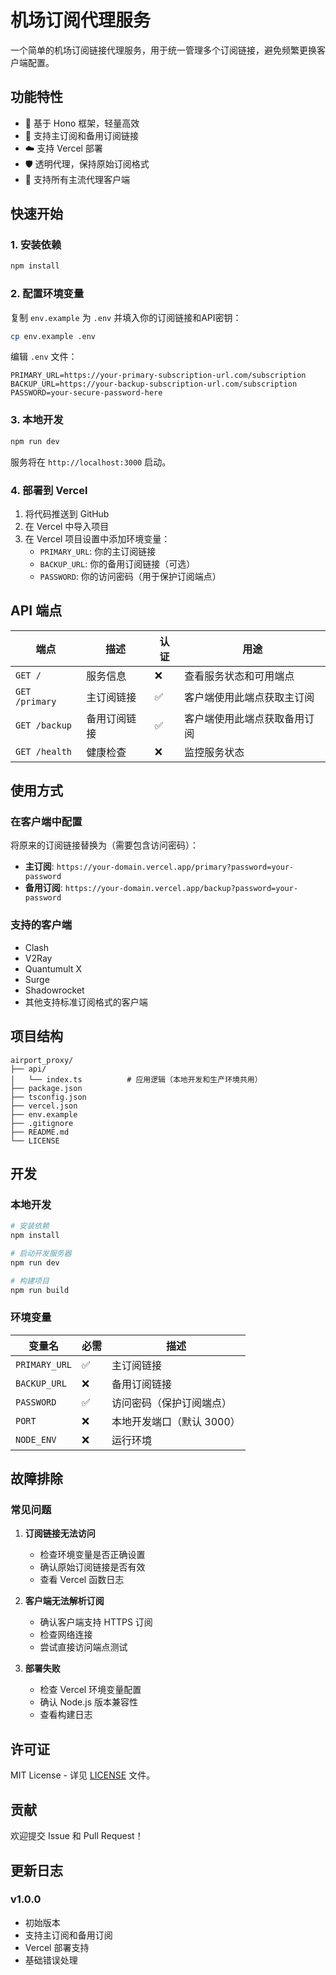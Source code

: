# 机场订阅代理服务

一个简单的机场订阅链接代理服务，用于统一管理多个订阅链接，避免频繁更换客户端配置。

## 功能特性

- 🚀 基于 Hono 框架，轻量高效
- 🔄 支持主订阅和备用订阅链接
- ☁️ 支持 Vercel 部署
- 🛡️ 透明代理，保持原始订阅格式
- 📱 支持所有主流代理客户端

## 快速开始

### 1. 安装依赖

```bash
npm install
```

### 2. 配置环境变量

复制 `env.example` 为 `.env` 并填入你的订阅链接和API密钥：

```bash
cp env.example .env
```

编辑 `.env` 文件：

```env
PRIMARY_URL=https://your-primary-subscription-url.com/subscription
BACKUP_URL=https://your-backup-subscription-url.com/subscription
PASSWORD=your-secure-password-here
```

### 3. 本地开发

```bash
npm run dev
```

服务将在 `http://localhost:3000` 启动。

### 4. 部署到 Vercel

1. 将代码推送到 GitHub
2. 在 Vercel 中导入项目
3. 在 Vercel 项目设置中添加环境变量：
   - `PRIMARY_URL`: 你的主订阅链接
   - `BACKUP_URL`: 你的备用订阅链接（可选）
   - `PASSWORD`: 你的访问密码（用于保护订阅端点）

## API 端点

| 端点 | 描述 | 认证 | 用途 |
|------|------|------|------|
| `GET /` | 服务信息 | ❌ | 查看服务状态和可用端点 |
| `GET /primary` | 主订阅链接 | ✅ | 客户端使用此端点获取主订阅 |
| `GET /backup` | 备用订阅链接 | ✅ | 客户端使用此端点获取备用订阅 |
| `GET /health` | 健康检查 | ❌ | 监控服务状态 |

## 使用方式

### 在客户端中配置

将原来的订阅链接替换为（需要包含访问密码）：

- **主订阅**: `https://your-domain.vercel.app/primary?password=your-password`
- **备用订阅**: `https://your-domain.vercel.app/backup?password=your-password`

### 支持的客户端

- Clash
- V2Ray
- Quantumult X
- Surge
- Shadowrocket
- 其他支持标准订阅格式的客户端

## 项目结构

```
airport_proxy/
├── api/
│   └── index.ts          # 应用逻辑（本地开发和生产环境共用）
├── package.json
├── tsconfig.json
├── vercel.json
├── env.example
├── .gitignore
├── README.md
└── LICENSE
```

## 开发

### 本地开发

```bash
# 安装依赖
npm install

# 启动开发服务器
npm run dev

# 构建项目
npm run build
```

### 环境变量

| 变量名 | 必需 | 描述 |
|--------|------|------|
| `PRIMARY_URL` | ✅ | 主订阅链接 |
| `BACKUP_URL` | ❌ | 备用订阅链接 |
| `PASSWORD` | ✅ | 访问密码（保护订阅端点） |
| `PORT` | ❌ | 本地开发端口（默认 3000） |
| `NODE_ENV` | ❌ | 运行环境 |

## 故障排除

### 常见问题

1. **订阅链接无法访问**
   - 检查环境变量是否正确设置
   - 确认原始订阅链接是否有效
   - 查看 Vercel 函数日志

2. **客户端无法解析订阅**
   - 确认客户端支持 HTTPS 订阅
   - 检查网络连接
   - 尝试直接访问端点测试

3. **部署失败**
   - 检查 Vercel 环境变量配置
   - 确认 Node.js 版本兼容性
   - 查看构建日志

## 许可证

MIT License - 详见 [LICENSE](LICENSE) 文件。

## 贡献

欢迎提交 Issue 和 Pull Request！

## 更新日志

### v1.0.0
- 初始版本
- 支持主订阅和备用订阅
- Vercel 部署支持
- 基础错误处理
